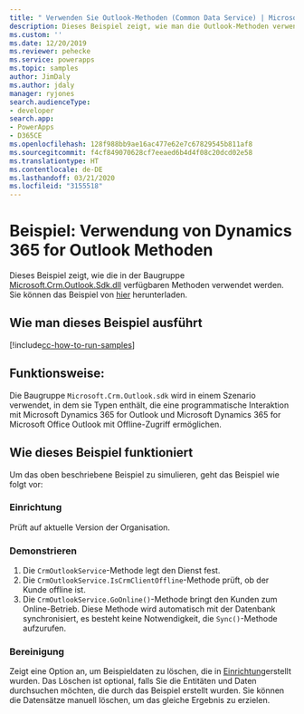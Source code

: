 ```yaml
---
title: " Verwenden Sie Outlook-Methoden (Common Data Service) | Microsoft Docs"
description: Dieses Beispiel zeigt, wie man die Outlook-Methoden verwendet.
ms.custom: ''
ms.date: 12/20/2019
ms.reviewer: pehecke
ms.service: powerapps
ms.topic: samples
author: JimDaly
ms.author: jdaly
manager: ryjones
search.audienceType:
- developer
search.app:
- PowerApps
- D365CE
ms.openlocfilehash: 128f988bb9ae16ac477e62e7c67829545b811af8
ms.sourcegitcommit: f4cf849070628cf7eeaed6b4d4f08c20dcd02e58
ms.translationtype: HT
ms.contentlocale: de-DE
ms.lasthandoff: 03/21/2020
ms.locfileid: "3155518"
---
```

# <a name="sample-use-dynamics-365-for-outlook-methods"></a>Beispiel: Verwendung von Dynamics 365 for Outlook Methoden

Dieses Beispiel zeigt, wie die in der Baugruppe [Microsoft.Crm.Outlook.Sdk.dll](https://docs.microsoft.com/dotnet/api/microsoft.crm.outlook.sdk?view=dynamics-outlookclient-ce-9) verfügbaren Methoden verwendet werden. Sie können das Beispiel von [hier]() herunterladen.

## <a name="how-to-run-this-sample"></a>Wie man dieses Beispiel ausführt

[!include[cc-how-to-run-samples](../../includes/cc-how-to-run-samples.md)]

## <a name="what-this-sample-does"></a>Funktionsweise:

Die Baugruppe `Microsoft.Crm.Outlook.sdk` wird in einem Szenario verwendet, in dem sie Typen enthält, die eine programmatische Interaktion mit Microsoft Dynamics 365 for Outlook und Microsoft Dynamics 365 for Microsoft Office Outlook mit Offline-Zugriff ermöglichen.

## <a name="how-this-sample-works"></a>Wie dieses Beispiel funktioniert

Um das oben beschriebene Beispiel zu simulieren, geht das Beispiel wie folgt vor:

### <a name="setup"></a>Einrichtung

Prüft auf aktuelle Version der Organisation.

### <a name="demonstrate"></a>Demonstrieren

1. Die `CrmOutlookService`-Methode legt den Dienst fest.
2. Die `CrmOutlookService.IsCrmClientOffline`-Methode prüft, ob der Kunde offline ist.
3. Die `CrmOutlookService.GoOnline()`-Methode bringt den Kunden zum Online-Betrieb. Diese Methode wird automatisch mit der Datenbank synchronisiert, es besteht keine Notwendigkeit, die `Sync()`-Methode aufzurufen.

### <a name="clean-up"></a>Bereinigung

Zeigt eine Option an, um Beispieldaten zu löschen, die in [Einrichtung](#setup)erstellt wurden. Das Löschen ist optional, falls Sie die Entitäten und Daten durchsuchen möchten, die durch das Beispiel erstellt wurden. Sie können die Datensätze manuell löschen, um das gleiche Ergebnis zu erzielen.